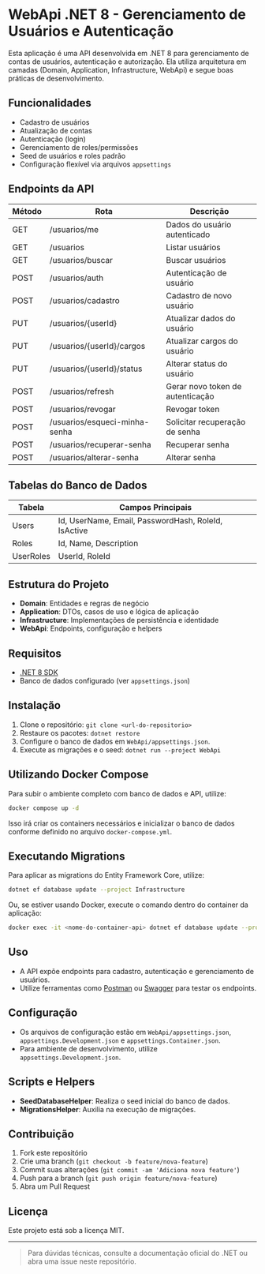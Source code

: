 # WebApi .NET 8 - Gerenciamento de Usuários e Autenticação

Esta aplicação é uma API desenvolvida em .NET 8 para gerenciamento de contas de usuários, autenticação e autorização. Ela utiliza arquitetura em camadas (Domain, Application, Infrastructure, WebApi) e segue boas práticas de desenvolvimento.

## Funcionalidades

- Cadastro de usuários
- Atualização de contas
- Autenticação (login)
- Gerenciamento de roles/permissões
- Seed de usuários e roles padrão
- Configuração flexível via arquivos `appsettings`

## Endpoints da API

| Método | Rota                          | Descrição                        |
| ------ | ----------------------------- | -------------------------------- |
| GET    | /usuarios/me                  | Dados do usuário autenticado     |
| GET    | /usuarios                     | Listar usuários                  |
| GET    | /usuarios/buscar              | Buscar usuários                  |
| POST   | /usuarios/auth                | Autenticação de usuário          |
| POST   | /usuarios/cadastro            | Cadastro de novo usuário         |
| PUT    | /usuarios/{userId}            | Atualizar dados do usuário       |
| PUT    | /usuarios/{userId}/cargos     | Atualizar cargos do usuário      |
| PUT    | /usuarios/{userId}/status     | Alterar status do usuário        |
| POST   | /usuarios/refresh             | Gerar novo token de autenticação |
| POST   | /usuarios/revogar             | Revogar token                    |
| POST   | /usuarios/esqueci-minha-senha | Solicitar recuperação de senha   |
| POST   | /usuarios/recuperar-senha     | Recuperar senha                  |
| POST   | /usuarios/alterar-senha       | Alterar senha                    |

## Tabelas do Banco de Dados

| Tabela    | Campos Principais                                   |
| --------- | --------------------------------------------------- |
| Users     | Id, UserName, Email, PasswordHash, RoleId, IsActive |
| Roles     | Id, Name, Description                               |
| UserRoles | UserId, RoleId                                      |

## Estrutura do Projeto

- **Domain**: Entidades e regras de negócio
- **Application**: DTOs, casos de uso e lógica de aplicação
- **Infrastructure**: Implementações de persistência e identidade
- **WebApi**: Endpoints, configuração e helpers

## Requisitos

- [.NET 8 SDK](https://dotnet.microsoft.com/download/dotnet/8.0)
- Banco de dados configurado (ver `appsettings.json`)

## Instalação

1. Clone o repositório: `git clone <url-do-repositorio>`
2. Restaure os pacotes: `dotnet restore`
3. Configure o banco de dados em `WebApi/appsettings.json`.
4. Execute as migrações e o seed: `dotnet run --project WebApi`

## Utilizando Docker Compose

Para subir o ambiente completo com banco de dados e API, utilize:

```sh
docker compose up -d
```

Isso irá criar os containers necessários e inicializar o banco de dados conforme definido no arquivo `docker-compose.yml`.

## Executando Migrations

Para aplicar as migrations do Entity Framework Core, utilize:

```sh
dotnet ef database update --project Infrastructure
```

Ou, se estiver usando Docker, execute o comando dentro do container da aplicação:

```sh
docker exec -it <nome-do-container-api> dotnet ef database update --project Infrastructure
```

## Uso

- A API expõe endpoints para cadastro, autenticação e gerenciamento de usuários.
- Utilize ferramentas como [Postman](https://www.postman.com/) ou [Swagger](https://swagger.io/) para testar os endpoints.

## Configuração

- Os arquivos de configuração estão em `WebApi/appsettings.json`, `appsettings.Development.json` e `appsettings.Container.json`.
- Para ambiente de desenvolvimento, utilize `appsettings.Development.json`.

## Scripts e Helpers

- **SeedDatabaseHelper**: Realiza o seed inicial do banco de dados.
- **MigrationsHelper**: Auxilia na execução de migrações.

## Contribuição

1. Fork este repositório
2. Crie uma branch (`git checkout -b feature/nova-feature`)
3. Commit suas alterações (`git commit -am 'Adiciona nova feature'`)
4. Push para a branch (`git push origin feature/nova-feature`)
5. Abra um Pull Request

## Licença

Este projeto está sob a licença MIT.

---

> Para dúvidas técnicas, consulte a documentação oficial do .NET ou abra uma issue neste repositório.
